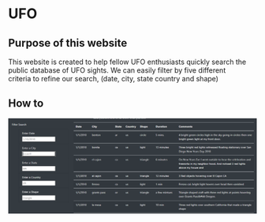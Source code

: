 # UFO

## Purpose of this website
   This website is created to help fellow UFO enthusiasts quickly search the public database of UFO sights. We can easily filter by five different  
   criteria to refine our search, (date, city, state country and shape)
   
## How to 

![](https://github.com/tomstowell99/UFO/blob/main/No%20filter.PNG)


